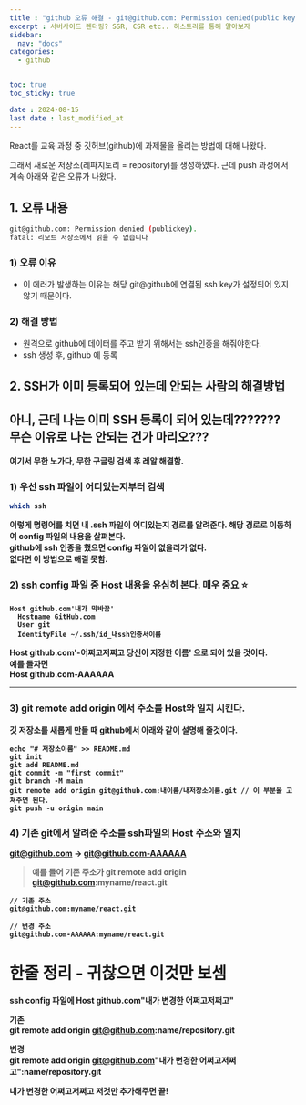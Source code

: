 ```yaml
---
title : "github 오류 해결 - git@github.com: Permission denied(public key) / SSH "
excerpt : 서버사이드 렌더링? SSR, CSR etc.. 히스토리를 통해 알아보자
sidebar:
  nav: "docs"
categories:
  - github


toc: true
toc_sticky: true

date : 2024-08-15
last date : last_modified_at
---
```


React를 교육 과정 중 깃허브(github)에 과제물을 올리는 방법에 대해 나왔다.

그래서 새로운 저장소(레파지토리 = repository)를 생성하였다.
근데 push 과정에서 계속 아래와 같은 오류가 나왔다.

## 1. 오류 내용 
```bash
git@github.com: Permission denied (publickey).
fatal: 리모트 저장소에서 읽을 수 없습니다
```

###   1) 오류 이유
* 이 에러가 발생하는 이유는 해당 git@github에 연결된 ssh key가 설정되어 있지 않기 때문이다.


###   2) 해결 방법
* 원격으로 github에 데이터를 주고 받기 위해서는 ssh인증을 해줘야한다.
* ssh 생성 후, github 에 등록


## 2. SSH가 이미 등록되어 있는데 안되는 사람의 해결방법

<h2><b> 아니, 근데 나는 이미 SSH 등록이 되어 있는데???????<b><br>무슨 이유로 나는 안되는 건가 마리오???</h2>

여기서 무한 노가다, 무한 구글링 검색 후 레알 해결함.




### 1) 우선 ssh 파일이 어디있는지부터 검색
```bash
which ssh 
```
이렇게 명령어를 치면 내 .ssh 파일이 어디있는지 경로를 알려준다.
해당 경로로 이동하여 config 파일의 내용을 살펴본다. <br>
github에 ssh 인증을 했으면 config 파일이 없을리가 없다. <br>
없다면 이 방법으로 해결 못함.

### 2) ssh config 파일 중 Host 내용을 유심히 본다. 매우 중요 ⭐️
```bush
Host github.com'내가 막바꿈'
  Hostname GitHub.com
  User git
  IdentityFile ~/.ssh/id_내ssh인증서이름
```
Host github.com'-어쩌고저쩌고 당신이 지정한 이름' 으로 되어 있을 것이다.  <br>
예를 들자면 <br>
Host github.com-AAAAAA

<hr>



### 3) git remote add origin 에서 주소를 Host와 일치 시킨다.
깃 저장소를 새롭게 만들 때 github에서 아래와 같이 설명해 줄것이다.
```bush
echo "# 저장소이름" >> README.md
git init
git add README.md
git commit -m "first commit"
git branch -M main
git remote add origin git@github.com:내이름/내저장소이름.git // 이 부분을 고쳐주면 된다.
git push -u origin main
```


### 4) 기존 git에서 알려준 주소를 ssh파일의 Host 주소와 일치
git@github.com → git@github.com-AAAAAA

> 예를 들어 기존 주소가 git remote add origin git@github.com:myname/react.git

```bush
// 기존 주소
git@github.com:myname/react.git

// 변경 주소
git@github.com-AAAAAA:myname/react.git
```

# 한줄 정리 - 귀찮으면 이것만 보셈
ssh config 파일에
Host github.com"내가 변경한 어쩌고저쩌고"

기존<br>
git remote add origin git@github.com:name/repository.git

변경<br>
git remote add origin git@github.com"내가 변경한 어쩌고저쩌고":name/repository.git

내가 변경한 어쩌고저쩌고 저것만 추가해주면 끝!